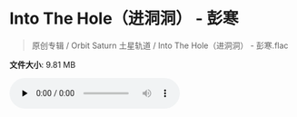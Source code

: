 # Into The Hole（进洞洞） - 彭寒

> 原创专辑 / Orbit Saturn 土星轨道 / Into The Hole（进洞洞） - 彭寒.flac

**文件大小**: 9.81 MB

<audio preload="none" controls><source src="https://file.hsyhx.top/archive/原创专辑/Orbit_Saturn_土星轨道/Into The Hole（进洞洞） - 彭寒.flac" type="audio/mpeg">您的浏览器不支持此音频格式</audio>